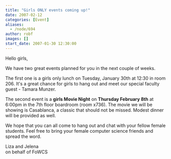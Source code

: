 ```yaml
---
title: "Girls ONLY events coming up!"
date: 2007-02-12
categories: [Event]
aliases:
  - /node/694
author: robf
images: []
start_date: 2007-01-30 12:30:00
---
```


Hello girls,

We have two great events planned for you in the next couple of weeks.

The first one is a girls only lunch on Tuesday, January 30th at 12:30 in
room 206. It's a great chance for girls to hang out and meet our special
faculty guest - Tamara Munzer.

The second event is a **girls Movie Night** on **Thursday February 8th** at
6:00pm in the 7th floor boardroom (room x736). The movie we will be
showing is Casablanca, a classic that should not be missed. Modest dinner
will be provided as well.

We hope that you can all come to hang out and chat with your fellow
female students. Feel free to bring your female computer science friends
and spread the word.

Liza and Jelena \
on behalf of FoWCS
